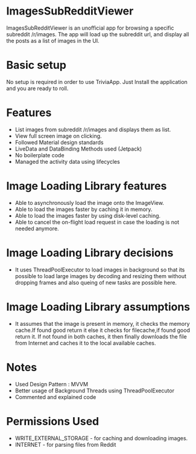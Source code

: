 # ImagesSubRedditViewer
ImagesSubRedditViewer is an unofficial app for browsing a specific subreddit /r/images. The app will load up the subreddit url, and display all the posts as a list of images in the UI.

# Basic setup
No setup is required in order to use TriviaApp. Just Install the application and you are ready to roll.

# Features
- List images from subreddit /r/images and displays them as list.
- View full screen image on clicking.
- Followed Material design standards
- LiveData and DataBinding Methods used (Jetpack)
- No boilerplate code
- Managed the activity data using lifecycles


# Image Loading Library features
- Able to asynchronously load the image onto the ImageView.
- Able to load the images faster by caching it in memory.
- Able to load the images faster by using disk-level caching.
- Able to cancel the on-flight load request in case the loading is not needed anymore.

# Image Loading Library decisions
- It uses ThreadPoolExecutor to load images in background so that its possible to load large images by decoding and resizing them without dropping frames and also queing of new tasks are possible here.

# Image Loading Library assumptions
- It assumes that the image is present in memory, it checks the memory cache.If found good return it
else it checks for filecache,if found good return it. If not found in both caches, it then finally downloads the file from Internet and caches it to the local available caches.

# Notes
- Used Design Pattern : MVVM
- Better usage of Background Threads using ThreadPoolExecutor
- Commented and explained code

# Permissions Used
- WRITE_EXTERNAL_STORAGE - for caching and downloading images.
- INTERNET - for parsing files from Reddit
